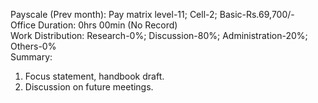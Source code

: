 Payscale (Prev month): Pay matrix level-11; Cell-2; Basic-Rs.69,700/-\
Office Duration: 0hrs 00min (No Record)\
Work Distribution: Research-0%; Discussion-80%; Administration-20%; Others-0%\
Summary:
1. Focus statement, handbook draft.
2. Discussion on future meetings. 

